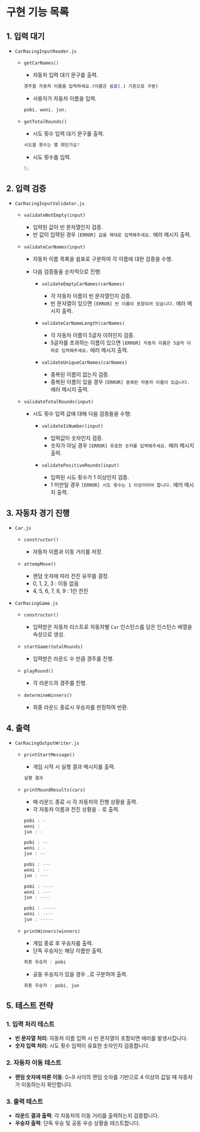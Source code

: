 # 구현 기능 목록

## 1. 입력 대기
- `CarRacingInputReader.js`
  - `getCarNames()`
    - 자동차 입력 대기 문구를 출력.
    
    ```jsx
    경주할 자동차 이름을 입력하세요.(이름은 쉼표(,) 기준으로 구분)
    ```

    - 사용자가 자동차 이름을 입력.

    ```jsx
    pobi, woni, jun;
    ```

  - `getTotalRounds()`
    - 시도 횟수 입력 대기 문구를 출력.
    ```jsx
    시도할 횟수는 몇 회인가요?
    ```
    - 시도 횟수를 입력.
    ```jsx
    5;
    ```

## 2. 입력 검증
- `CarRacingInputValidator.js`
  - `validateNotEmpty(input)`
    - 입력된 값이 빈 문자열인지 검증.
    - 빈 값이 입력된 경우 `[ERROR] 값을 제대로 입력해주세요.` 에러 메시지 출력.
  
  - `validateCarNames(input)`
    - 자동차 이름 목록을 쉼표로 구분하여 각 이름에 대한 검증을 수행.
    - 다음 검증들을 순차적으로 진행:
    
      - `validateEmptyCarNames(carNames)`
        - 각 자동차 이름이 빈 문자열인지 검증.
        - 빈 문자열이 있으면 `[ERROR] 빈 이름이 포함되어 있습니다.` 에러 메시지 출력.
      
      - `validateCarNameLength(carNames)`
        - 각 자동차 이름이 5글자 이하인지 검증.
        - 5글자를 초과하는 이름이 있으면 `[ERROR] 자동차 이름은 5글자 이하로 입력해주세요.` 에러 메시지 출력.
      
      - `validateUniqueCarNames(carNames)`
        - 중복된 이름이 없는지 검증.
        - 중복된 이름이 있을 경우 `[ERROR] 중복된 자동차 이름이 있습니다.` 에러 메시지 출력.
  
  - `validateTotalRounds(input)`
    - 시도 횟수 입력 값에 대해 다음 검증들을 수행:
    
      - `validateIsNumber(input)`
        - 입력값이 숫자인지 검증.
        - 숫자가 아닐 경우 `[ERROR] 유효한 숫자를 입력해주세요.` 에러 메시지 출력.
      
      - `validatePositiveRounds(input)`
        - 입력된 시도 횟수가 1 이상인지 검증.
        - 1 미만일 경우 `[ERROR] 시도 횟수는 1 이상이어야 합니다.` 에러 메시지 출력.

## 3. 자동차 경기 진행
- `Car.js`
  - `constructor()`
    - 자동차 이름과 이동 거리를 저장.

  - `attempMove()`
    - 랜덤 숫자에 따라 전진 유무를 결정.
    - 0, 1, 2, 3 : 이동 없음
    - 4, 5, 6, 7, 8, 9 : 1칸 전진

- `CarRacingGame.js`
  - `constructor()`
    - 입력받은 자동차 리스트로 자동차별 `Car` 인스턴스를 담은 인스턴스 배열을 속성으로 생성.

  - `startGame(totalRounds)`
    - 입력받은 라운드 수 만큼 경주를 진행.

  - `playRound()`
    - 각 라운드의 경주를 진행.

  - `determineWinners()`
    - 최종 라운드 종료시 우승자를 판정하여 반환.

## 4. 출력
- `CarRacingOutputWriter.js`
  - `printStartMessage()`
    - 게임 시작 시 실행 결과 메시지를 출력.
    ```jsx
    실행 결과
    ```

  - `printRoundResults(cars)`
    - 매 라운드 종료 시 각 자동차의 진행 상황을 출력.
    - 각 자동차 이름과 전진 상황을 `-` 로 출력.
    
    ```jsx
    pobi : -
    woni : 
    jun : -

    pobi : --
    woni : -
    jun : --

    pobi : ---
    woni : --
    jun : ---

    pobi : ----
    woni : ---
    jun : ----

    pobi : -----
    woni : ----
    jun : -----
    ```

  - `printWinners(winners)`
    - 게임 종료 후 우승자를 출력.
    - 단독 우승자는 해당 이름만 출력.
    
    ```jsx
    최종 우승자 : pobi
    ```

    - 공동 우승자가 있을 경우 `,`로 구분하여 출력.
    
    ```jsx
    최종 우승자 : pobi, jun
    ```

## 5. 테스트 전략

### 1. 입력 처리 테스트
- **빈 문자열 처리**: 자동차 이름 입력 시 빈 문자열이 포함되면 에러를 발생시킵니다.
- **숫자 입력 처리**: 시도 횟수 입력이 유효한 숫자인지 검증합니다.

### 2. 자동차 이동 테스트
- **랜덤 숫자에 따른 이동**: 0~9 사이의 랜덤 숫자를 기반으로 4 이상의 값일 때 자동차가 이동하는지 확인합니다.

### 3. 출력 테스트
- **라운드 결과 출력**: 각 자동차의 이동 거리를 출력하는지 검증합니다.
- **우승자 출력**: 단독 우승 및 공동 우승 상황을 테스트합니다.